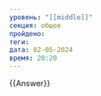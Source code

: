 ```yaml
---
уровень: "[[middle]]"
секция: общее
пройдено: 
теги: 
дата: 02-05-2024
время: 20:20
---
```



{{Answer}}